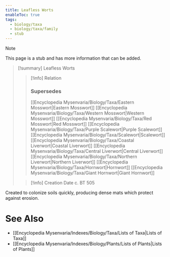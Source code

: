 ```yaml
---
title: Leafless Worts
enableToc: true
tags:
  - biology/taxa
  - biology/taxa/family
  - stub
---
```


> [!note]
> This page is a stub and has more information that can be added.

> [!summary] Leafless Worts
> > [!info] Relation
> > ### Supersedes 
> > [[Encyclopedia Mysenvaria/Biology/Taxa/Eastern Mosswort|Eastern Mosswort]]
> > [[Encyclopedia Mysenvaria/Biology/Taxa/Western Mosswort|Western Mosswort]]
> > [[Encyclopedia Mysenvaria/Biology/Taxa/Red Mosswort|Red Mosswort]]
> > [[Encyclopedia Mysenvaria/Biology/Taxa/Purple Scalewort|Purple Scalewort]]
> > [[Encyclopedia Mysenvaria/Biology/Taxa/Scalewort|Scalewort]]
> > [[Encyclopedia Mysenvaria/Biology/Taxa/Coastal Liverwort|Coastal Liverwort]]
> > [[Encyclopedia Mysenvaria/Biology/Taxa/Central Liverwort|Central Liverwort]]
> > [[Encyclopedia Mysenvaria/Biology/Taxa/Northern Liverwort|Northern Liverwort]]
> > [[Encyclopedia Mysenvaria/Biology/Taxa/Hornwort|Hornwort]]
> > [[Encyclopedia Mysenvaria/Biology/Taxa/Giant Hornwort|Giant Hornwort]]
>
> > [!info] Creation Date
> > c. BT 505

Created to colonize soils quickly, producing dense mats which protect against erosion.

# See Also
- [[Encyclopedia Mysenvaria/Indexes/Biology/Taxa/Lists of Taxa|Lists of Taxa]]
- [[Encyclopedia Mysenvaria/Indexes/Biology/Plants/Lists of Plants|Lists of Plants]]
